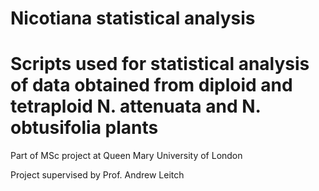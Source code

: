 # Nicotiana statistical analysis

# Scripts used for statistical analysis of data obtained from diploid and tetraploid N. attenuata and N. obtusifolia plants
Part of MSc project at Queen Mary University of London

Project supervised by Prof. Andrew Leitch
